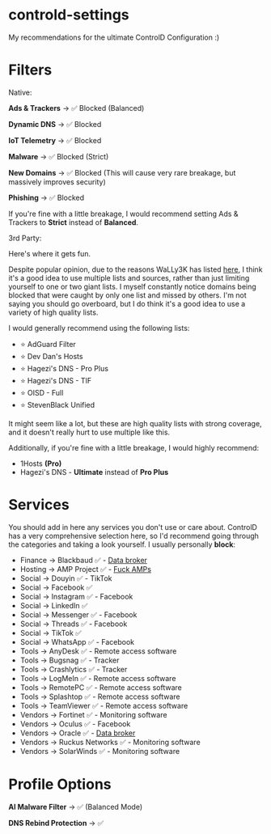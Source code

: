 # controld-settings

My recommendations for the ultimate ControlD Configuration :)

# Filters 

Native:

**Ads & Trackers** -> ✅ Blocked (Balanced)

**Dynamic DNS** -> ✅ Blocked

**IoT Telemetry** -> ✅ Blocked

**Malware** -> ✅ Blocked (Strict)

**New Domains** -> ✅ Blocked (This will cause very rare breakage, but massively improves security)

**Phishing** -> ✅ Blocked

If you're fine with a little breakage, I would recommend setting Ads & Trackers to **Strict** instead of **Balanced**.

3rd Party:

Here's where it gets fun.

Despite popular opinion, due to the reasons WaLLy3K has listed [here](https://github.com/WaLLy3K/wally3k.github.io?tab=readme-ov-file#why-use-this-over-other-sources), I think it's a good idea to use multiple lists and sources, rather than just limiting yourself to one or two giant lists. I myself constantly notice domains being blocked that were caught by only one list and missed by others. I'm not saying you should go overboard, but I do think it's a good idea to use a variety of high quality lists.

I would generally recommend using the following lists:

* ⭐️ AdGuard Filter
* ⭐️ Dev Dan's Hosts
* ⭐️ Hagezi's DNS - Pro Plus
* ⭐️ Hagezi's DNS - TIF 
* ⭐️ OISD - Full
* ⭐️ StevenBlack Unified

It might seem like a lot, but these are high quality lists with strong coverage, and it doesn't really hurt to use multiple like this.

Additionally, if you're fine with a little breakage, I would highly recommend:

* 1Hosts **(Pro)**
* Hagezi's DNS - **Ultimate** instead of **Pro Plus**

# Services

You should add in here any services you don't use or care about. ControlD has a very comprehensive selection here, so I'd recommend going through the categories and taking a look yourself. I usually personally **block**:

* Finance -> Blackbaud ✅ - [Data broker](https://privacyrights.org/data-brokers/blackbaud-inc)
* Hosting -> AMP Project ✅ - [Fuck AMPs](https://brave.com/privacy-updates/18-de-amp/#why-is-amp-harmful)
* Social -> Douyin ✅ - TikTok
* Social -> Facebook ✅
* Social -> Instagram ✅ - Facebook
* Social -> LinkedIn ✅
* Social -> Messenger ✅ - Facebook
* Social -> Threads ✅ - Facebook
* Social -> TikTok ✅
* Social -> WhatsApp ✅ - Facebook
* Tools -> AnyDesk ✅ - Remote access software
* Tools -> Bugsnag ✅ - Tracker
* Tools -> Crashlytics ✅ - Tracker
* Tools -> LogMeIn ✅ - Remote access software
* Tools -> RemotePC ✅ - Remote access software
* Tools -> Splashtop ✅ - Remote access software
* Tools -> TeamViewer ✅ - Remote access software
* Vendors -> Fortinet ✅ - Monitoring software
* Vendors -> Oculus ✅ - Facebook
* Vendors -> Oracle ✅ - [Data broker](https://privacyrights.org/data-brokers/oracle-america-inc-oracle-data-cloud)
* Vendors -> Ruckus Networks ✅ - Monitoring software
* Vendors -> SolarWinds ✅ - Monitoring software

# Profile Options

**AI Malware Filter** -> ✅ (Balanced Mode)

**DNS Rebind Protection** -> ✅

